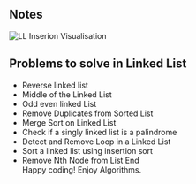 ## Notes 

![LL Inserion Visualisation](https://www.educative.io/courses/competitive-programming-in-cpp-keys-to-success/YMZGY05yEAK)





## Problems to solve in Linked List

- Reverse linked list
- Middle of the Linked List
- Odd even linked List
- Remove Duplicates from Sorted List
- Merge Sort on Linked List
- Check if a singly linked list is a palindrome
- Detect and Remove Loop in a Linked List
- Sort a linked list using insertion sort
- Remove Nth Node from List End <br>
Happy coding! Enjoy Algorithms.
